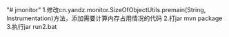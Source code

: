 "# jmonitor" 
1.修改cn.yandz.monitor.SizeOfObjectUtils.premain(String, Instrumentation)方法，添加需要计算内存占用情况的代码
2.打jar
mvn package
3.执行jar
run2.bat